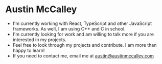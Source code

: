 # Austin McCalley

- I'm currently working with React, TypeScript and other JavaScript frameworks. As well, I am using C++ and C in school.
- I'm currently looking for work and am willing to talk more if you are interested in my projects.
- Feel free to look through my projects and contribute. I am more than happy to learn!
- If you need to contact me, email me at [austin@austinmccalley.com](mailto:austin@austinmccalley.com)
